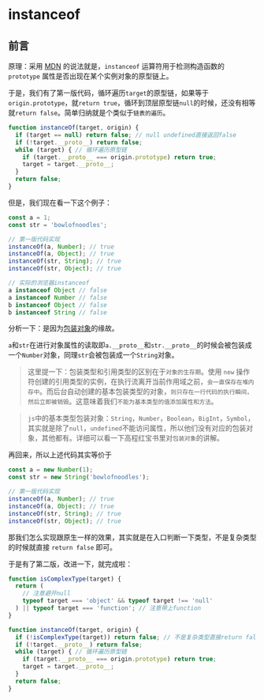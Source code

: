 # instanceof
## 前言

原理：采用 [MDN](https://developer.mozilla.org/zh-CN/docs/Web/JavaScript/Reference/Operators/instanceof) 的说法就是，`instanceof` 运算符用于检测构造函数的 `prototype` 属性是否出现在某个实例对象的原型链上。

于是，我们有了第一版代码，循环遍历`target`的原型链，如果等于`origin.prototype`，就`return true`，循环到顶层原型链`null`的时候，还没有相等就`return false`。简单归纳就是个类似于`链表的遍历`。

``` javascript
function instanceOf(target, origin) {
  if (target == null) return false; // null undefined直接返回false
  if (!target.__proto__) return false;
  while (target) { // 循环遍历原型链
    if (target.__proto__ === origin.prototype) return true;
    target = target.__proto__;
  }
  return false;
}

```

但是，我们现在看一下这个例子：

``` javascript
const a = 1;
const str = 'bowlofnoodles';

// 第一版代码实现
instanceOf(a, Number); // true
instanceOf(a, Object); // true
instanceOf(str, String); // true
instanceOf(str, Object); // true

// 实际的浏览器instanceof
a instanceof Object // false
a instanceof Number // false
b instanceof Object // false
b instanceof String // false
```

分析一下：是因为[包装对象](http://javascript.ruanyifeng.com/stdlib/wrapper.html)的缘故。

`a`和`str`在进行对象属性的读取即`a.__proto__`和`str.__proto__`的时候会被包装成一个`Number`对象，同理`str`会被包装成一个`String`对象。

> 这里提一下：包装类型和引用类型的区别在于`对象的生存期`。使用 `new` 操作符创建的引用类型的实例，在执行流离开当前作用域之前，`会一直保存在堆内存中`。而后台自动创建的基本包装类型的对象，`则只存在一行代码的执行瞬间，然后立即被销毁`。这意味着我们`不能为基本类型的值添加属性和方法`。

> `js`中的基本类型包装对象：`String`，`Number`，`Boolean`，`BigInt`，`Symbol`，其实就是除了`null`，`undefined`不能访问属性，所以他们没有对应的包装对象，其他都有。详细可以看一下高程红宝书里对`包装对象`的讲解。


再回来，所以上述代码其实等价于
``` javascript
const a = new Number(1);
const str = new String('bowlofnoodles');

// 第一版代码实现
instanceOf(a, Number); // true
instanceOf(a, Object); // true
instanceOf(str, String); // true
instanceOf(str, Object); // true
```

那我们怎么实现跟原生一样的效果，其实就是在入口判断一下类型，不是复杂类型的时候就直接 `return false` 即可。

于是有了第二版，改进一下，就完成啦：

``` javascript
function isComplexType(target) {
  return (
    // 注意避开null
    typeof target === 'object' && typeof target !== 'null'
  ) || typeof target === 'function'; // 注意带上function
}

function instanceOf(target, origin) {
  if (!isComplexType(target)) return false; // 不是复杂类型直接return false
  if (!target.__proto__) return false;
  while (target) { // 循环遍历原型链
    if (target.__proto__ === origin.prototype) return true;
    target = target.__proto__;
  }
  return false;
}
```